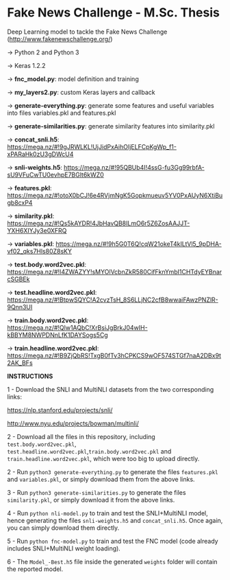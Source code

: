 # Fake News Challenge - M.Sc. Thesis
Deep Learning model to tackle the Fake News Challenge (http://www.fakenewschallenge.org/)

-> Python 2 and Python 3

-> Keras 1.2.2

-> **fnc_model.py**: model definition and training

-> **my_layers2.py**: custom Keras layers and callback

-> **generate-everything.py**: generate some features and useful variables into files variables.pkl and features.pkl

-> **generate-similarities.py**: generate similarity features into similarity.pkl

-> **concat_snli.h5**: https://mega.nz/#!9gJRWLKL!UjJidPxAihOIjELFCpKgWp_f1-xPARaHk0zU3gDWcU4

-> **snli-weights.h5**: https://mega.nz/#!95QBUb4I!4ssG-fu3Gg99rbfA-sU9VFuCwTU0evhpE7BGlt6kWZ0

-> **features.pkl**: https://mega.nz/#!otoX0bCJ!6e4RVjmNgK5Gopkmueuv5YV0PxAUyN6XtiBugb8cxP4

-> **similarity.pkl**: https://mega.nz/#!Qs5kAYDR!4JbHavQB8ILmO6r5Z6ZosAAJJT-YXH6XIYJy3e0XFRQ

-> **variables.pkl**: https://mega.nz/#!9h5G0T6Q!cqW21okeT4kILtVl5_9pDHA-vf02_qks7Hls80Z8sKY

-> **test.body.word2vec.pkl**: https://mega.nz/#!I4ZWAZYY!sMYOlVcbnZkR580CifFknYmbI1CHTdyEYBnarcSGBEk

-> **test.headline.word2vec.pkl**: https://mega.nz/#!BtpwSQYC!A2cvzTsH_8S6LLjNC2cfB8wwaiFAwzPNZlR-9Qnn3UI

-> **train.body.word2vec.pkl**: https://mega.nz/#!Qlw1AQbC!XrBsiJgBrkJ04wIH-kBBYM8NWPDNnLfK1DAYSogs5Cg

-> **train.headline.word2vec.pkl**: https://mega.nz/#!B9ZjQbRS!TxgB0fTv3hCPKCS9wOF574STGf7naA2DBx9t2AK_BFs

**INSTRUCTIONS**

1 - Download the SNLI and MultiNLI datasets from the two corresponding links:

https://nlp.stanford.edu/projects/snli/

http://www.nyu.edu/projects/bowman/multinli/

2 - Download all the files in this repository, including ```test.body.word2vec.pkl```, ```test.headline.word2vec.pkl```,```train.body.word2vec.pkl``` and ```train.headline.word2vec.pkl```, which were too big to upload directly.

2 - Run ```python3 generate-everything.py``` to generate the files ```features.pkl``` and ```variables.pkl```, or simply download them from the above links.

3 - Run ```python3 generate-similarities.py``` to generate the files ```similarity.pkl```, or simply download it from the above links.

4 - Run ```python nli-model.py``` to train and test the SNLI+MultiNLI model, hence generating the files ```snli-weights.h5``` and ```concat_snli.h5```. Once again, you can simply download them directly.

5 - Run ```python fnc-model.py``` to train and test the FNC model (code already includes SNLI+MultiNLI weight loading).

6 - The ```Model_-Best.h5``` file inside the generated ```weights``` folder will contain the reported model.

